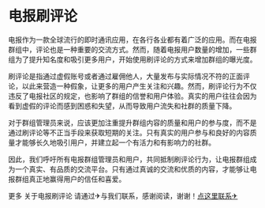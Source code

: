 # 电报刷评论

电报作为一款全球流行的即时通讯应用，在各行各业都有着广泛的应用。而在电报群组中，评论也是一种重要的交流方式。然而，随着电报用户数量的增加，一些群组为了提升知名度和吸引更多用户，开始使用刷评论的方式来增加群组的曝光度。

刷评论是指通过虚假账号或者通过雇佣他人，大量发布与实际情况不符的正面评论，以此来营造一种假象，让更多的用户产生关注和兴趣。然而，刷评论行为不仅违反了电报社区的规定，也影响了群组的信誉和用户体验。真实的用户往往会因为看到虚假的评论而感到困惑和失望，从而导致用户流失和社群的质量下降。

对于群组管理员来说，应该更加注重提升群组内容的质量和用户的参与度，而不是通过刷评论等不正当手段来获取短期的关注。只有真实的用户参与和良好的内容质量才能够长久地吸引用户，并建立起一个有活力和有影响力的社群。

因此，我们呼吁所有电报群组管理员和用户，共同抵制刷评论行为，让电报群组成为一个真实、有品质的交流平台。只有通过真诚的交流和优质的内容，才能够让电报群组真正地赢得用户的信任和喜爱。

更多 关于电报刷评论 请通过✈与我们联系，感谢阅读，谢谢！[点这里联系✈](https://ads.k02.cc)